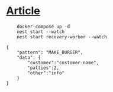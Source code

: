 # [Article](https://javascript.plainenglish.io/dead-lettering-in-nest-js-rabbitmq-is-it-even-possible-a6aa5732ef1d)

```
    docker-compose up -d
    nest start --watch
    nest start recovery-worker --watch
```

```
{
    "pattern": "MAKE_BURGER",
    "data": {
        "customer":"customer-name",
        "patties":2,
        "other":"info"
    }
}
```
